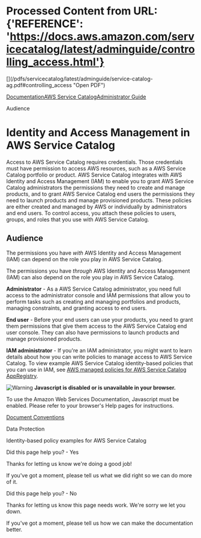 # Processed Content from URL: {'REFERENCE': 'https://docs.aws.amazon.com/servicecatalog/latest/adminguide/controlling_access.html'}

[](/pdfs/servicecatalog/latest/adminguide/service-catalog-
ag.pdf#controlling_access "Open PDF")

[Documentation](/index.html)[AWS Service
Catalog](/servicecatalog/index.html)[Administrator Guide](introduction.html)

Audience

# Identity and Access Management in AWS Service Catalog

Access to AWS Service Catalog requires credentials. Those credentials must
have permission to access AWS resources, such as a AWS Service Catalog
portfolio or product. AWS Service Catalog integrates with AWS Identity and
Access Management (IAM) to enable you to grant AWS Service Catalog
administrators the permissions they need to create and manage products, and to
grant AWS Service Catalog end users the permissions they need to launch
products and manage provisioned products. These policies are either created
and managed by AWS or individually by administrators and end users. To control
access, you attach these policies to users, groups, and roles that you use
with AWS Service Catalog.

## Audience

The permissions you have _with_ AWS Identity and Access Management (IAM) can
depend on the role you play in AWS Service Catalog.

The permissions you have _through_ AWS Identity and Access Management (IAM)
can also depend on the role you play in AWS Service Catalog.

**Administrator** \- As a AWS Service Catalog administrator, you need full
access to the administrator console and IAM permissions that allow you to
perform tasks such as creating and managing portfolios and products, managing
constraints, and granting access to end users.

**End user** \- Before your end users can use your products, you need to grant
them permissions that give them access to the AWS Service Catalog end user
console. They can also have permissions to launch products and manage
provisioned products.

**IAM administrator** \- If you're an IAM administrator, you might want to
learn details about how you can write policies to manage access to AWS Service
Catalog. To view example AWS Service Catalog identity-based policies that you
can use in IAM, see [AWS managed policies for AWS Service Catalog
AppRegistry](./security-iam-awsmanpol.html).

![Warning](https://d1ge0kk1l5kms0.cloudfront.net/images/G/01/webservices/console/warning.png)
**Javascript is disabled or is unavailable in your browser.**

To use the Amazon Web Services Documentation, Javascript must be enabled.
Please refer to your browser's Help pages for instructions.

[Document Conventions](/general/latest/gr/docconventions.html)

Data Protection

Identity-based policy examples for AWS Service Catalog

Did this page help you? - Yes

Thanks for letting us know we're doing a good job!

If you've got a moment, please tell us what we did right so we can do more of
it.

Did this page help you? - No

Thanks for letting us know this page needs work. We're sorry we let you down.

If you've got a moment, please tell us how we can make the documentation
better.

